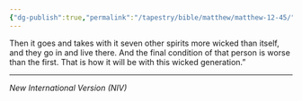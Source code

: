 ```yaml
---
{"dg-publish":true,"permalink":"/tapestry/bible/matthew/matthew-12-45/","title":"Matthew 12:45","tags":["bible-verse","bible-verse"],"dgHomeLink":true,"dgShowLocalGraph":true,"dgEnableSearch":true}
---
```


Then it goes and takes with it seven other spirits more wicked than itself, and they go in and live there. And the final condition of that person is worse than the first. That is how it will be with this wicked generation.”

---
*New International Version (NIV)*